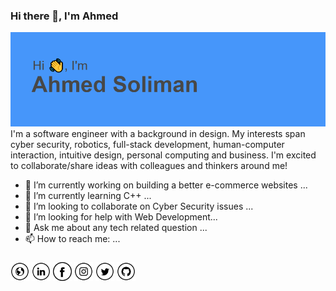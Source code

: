 <!--
**ahmedesoliman/ahmedesoliman** is a ✨ _special_ ✨ repository because its `README.md` (this file) appears on your GitHub profile.

Here are some ideas to get you started:

- 🔭 I’m currently working on ...
- 🌱 I’m currently learning ...
- 👯 I’m looking to collaborate on ...
- 🤔 I’m looking for help with ...
- 💬 Ask me about ...
- 📫 How to reach me: ...
- 😄 Pronouns: ...
- ⚡ Fun fact: ...
-->

### Hi there 👋, I'm Ahmed

<img src="https://raw.githubusercontent.com/ahmedesoliman/ahmedesoliman/master/header.png" alt="">   
I'm a software engineer with a background in design. My interests span cyber security, robotics, full-stack development, human-computer interaction, intuitive design, personal computing and business. I'm excited to collaborate/share ideas with colleagues and thinkers around me!

- 🔭 I’m currently working on building a better e-commerce websites ...
- 🌱 I’m currently learning C++ ...
- 👯 I’m looking to collaborate on Cyber Security issues ...
- 🤔 I’m looking for help with Web Development...
- 💬 Ask me about any tech related question ...
- 📫 How to reach me: ...
<!-- - 😄 Pronouns: ...
- ⚡ Fun fact: ... -->

###

<a href="https://ahmedesoliman.com" target="_blank"><img src="https://raw.githubusercontent.com/ahmedesoliman/ahmedesoliman/master/www.png" alt="Website" width="30"></a>
<a href="https://www.linkedin.com/in/ahmedesoliman/" target="_blank"><img src="https://raw.githubusercontent.com/ahmedesoliman/ahmedesoliman/master/in.png" alt="LinkedIn" width="30"></a>
<a href="https://www.facebook.com/ahmedesoliman/" target="_blank"><img src="https://raw.githubusercontent.com/ahmedesoliman/ahmedesoliman/master/fb.png" alt="Facebook" width="30"></a>
<a href="https://www.instagram.com/ahmedesoliman/" target="_blank"><img src="https://raw.githubusercontent.com/ahmedesoliman/ahmedesoliman/master/ig.png" alt="Instagram" width="30"></a>
<a href="https://twitter.com/ahmedesolimans" target="_blank"><img src="https://raw.githubusercontent.com/ahmedesoliman/ahmedesoliman/master/tw.png" alt="Twitter" width="30"></a>
<a href="https://github.com/ahmedesoliman" target="_blank"><img src="https://raw.githubusercontent.com/ahmedesoliman/ahmedesoliman/master/git.png" alt="GitHub" width="30"></a>

